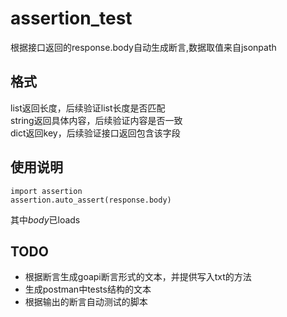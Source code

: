 # assertion_test
根据接口返回的response.body自动生成断言,数据取值来自jsonpath  

## 格式  
list返回长度，后续验证list长度是否匹配  
string返回具体内容，后续验证内容是否一致  
dict返回key，后续验证接口返回包含该字段  

## 使用说明  
```
import assertion  
assertion.auto_assert(response.body)  
```
其中*body*已loads  

## TODO  
* 根据断言生成goapi断言形式的文本，并提供写入txt的方法  
* 生成postman中tests结构的文本  
* 根据输出的断言自动测试的脚本
